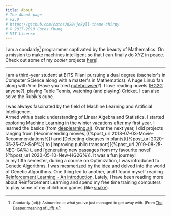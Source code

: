 ```yaml
---
title: About
# The About page
# v2.0
# https://github.com/cotes2020/jekyll-theme-chirpy
# © 2017-2019 Cotes Chung
# MIT License
---
```


I am a coodardy[^footnote] programmer captivated by the beauty of Mathematics. On a mission to make machines intelligent so that I can finally do XYZ in peace. Check out some of my _cooler_ projects [here](https://manansoni42.github.io/tags/cool/)!
<hr>

I am a third-year student at BITS Pilani pursuing a dual degree (bachelor's in Computer Science along with a master's in Mathematics). A huge Linux fan along with Vim (Have you tried [qutebrowser](https://qutebrowser.org/)?). I love reading novels ([HG2G](https://www.goodreads.com/book/show/386162.The_Hitchhiker_s_Guide_to_the_Galaxy) anyone?), playing Table Tennis, watching (and playing) Cricket. I can also solve the Rubik's cube.

I was always fascinated by the field of Machine Learning and Artificial Intelligence.  
Armed with a basic understanding of Linear Algebra and Statistics, I started exploring Machine Learning in the winter vacations after my first year. I learned the basics (from [deeplearning.ai](https://www.deeplearning.ai/)). Over the next year, I did projects ranging from [Recommending movies]({%post_url 2018-07-03-Movie-Recommendations%}) and [Detecting diseases in plants]({%post_url 2020-05-25-CV-SoP%}) to [improving public transport]({%post_url 2019-08-25-NEC-GA%})_ and [generating new passages from my favourite novel]({%post_url 2020-05-10-New-HG2G%}). It was a fun journey!  
In my fifth semester, during a course on Optimization, I was introduced to Genetic Algorithms. I was mesmerized by the idea and delved into the world of Genetic Algorithms. One thing led to another, and I found myself reading [Reinforcement Learning -  An introduction](https://www.amazon.in/Reinforcement-Learning-Introduction-Richard-Sutton/dp/0262039249ref=sr_1_1?crid=GPAZTB1BEUCA&dchild=1&keywords=sutton+and+barto&qid=1590264242&sprefix=sutton+and+%2Caps%2C290&sr=8-1). Lately, I have been reading more about Reinforcement Learning and spend my free time training computers to play some of my childhood games (like [snake](https://manansoni42.github.io/reinforcement-learning/snake/web/game.html)).

[^footnote]: <small> Coodardy (adj.): Astounded at what you've just managed to get away with. (From [The Deeper meaning of Liff](https://www.amazon.com/Deeper-Meaning-Liff-Dictionary-Yet-But/dp/0307236013)) </small>
